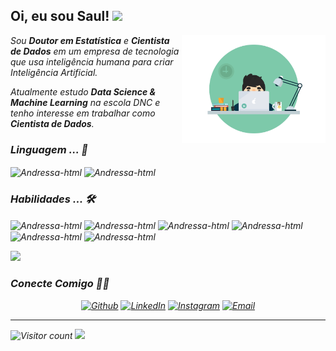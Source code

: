 <h2> Oi, eu sou Saul! <img src="https://media.giphy.com/media/mGcNjsfWAjY5AEZNw6/giphy.gif" width="50"></h2>
<img align='right' src="https://github.com/nirala69/nirala69/blob/master/70804f7e25b11f29db904f2fa7b4cd9d.gif" width="230">

<p><em>
 
Sou **Doutor em Estatística** e **Cientista de Dados** em um empresa de tecnologia que usa inteligência humana para criar Inteligência Artificial.    
 
Atualmente estudo **Data Science & Machine Learning** na escola DNC e tenho interesse em trabalhar como **Cientista de Dados**.
 
<h3> Linguagem ... 💬 </h3>
 
<div>
 
  <img align="center" alt="Andressa-html" height="50" width="40" src="https://cdn.jsdelivr.net/gh/devicons/devicon/icons/python/python-original-wordmark.svg"/>
  <img align="center" alt="Andressa-html" height="50" width="40" src="https://cdn.jsdelivr.net/gh/devicons/devicon/icons/r/r-original.svg"/>

</div>

<h3> Habilidades ... 🛠️ </h3>

<div>
  <img align="center" alt="Andressa-html" height="50" width="40" src="https://cdn.jsdelivr.net/gh/devicons/devicon/icons/github/github-original-wordmark.svg"/>
  <img align="center" alt="Andressa-html" height="70" width="50" src="https://cdn.jsdelivr.net/gh/devicons/devicon/icons/latex/latex-original.svg"/>
  <img align="center" alt="Andressa-html" height="40" width="140" src="https://img.shields.io/badge/Apache_Spark-FFFFFF?style=for-the-badge&logo=apachespark&logoColor=#E35A16"/>
  <img align="center" alt="Andressa-html" height="40" width="140" src="https://img.shields.io/badge/Databricks-FF3621?style=for-the-badge&logo=Databricks&logoColor=white"/>
  <img align="center" alt="Andressa-html" height="80" width="70" src="https://cdn.jsdelivr.net/gh/devicons/devicon/icons/mysql/mysql-original-wordmark.svg"/>
  <img align="center" alt="Andressa-html" height="70" width="60" src="https://cdn.jsdelivr.net/gh/devicons/devicon/icons/mongodb/mongodb-original-wordmark.svg"/>

 
 
</div>

  
<p><em>
<p><em>

<div>
  <img height="180em" src="https://github-readme-stats.vercel.app/api/top-langs/?username=StunKnife&layout=compact"/>

</div>
 

<h3> Conecte Comigo 🤝🏻 </h3>  
<p align="center"> 
<a href="https://github.com/StunKnife"><img alt="Github" src="https://img.shields.io/badge/-Github-000?style=flat&logo=Github&logoColor=white"></a> <a href="https://www.linkedin.com/in/saul-de-azev%C3%AAdo-souza-77b45020b/"><img alt="LinkedIn" src="https://img.shields.io/badge/LinkedIn-Saul de A. Souza-blue?style=flat-square&logo=linkedin"></a> <a href="https://www.instagram.com/saul_asouza/"><img alt="Instagram" src="https://img.shields.io/badge/Instagram-saul_asouza-black?style=flat-square&logo=instagram"></a> <a href="mailto:saul.deasouza@gmail.com"><img alt="Email" src="https://img.shields.io/badge/Email-saul.deasouza@gmail.com-blue?style=flat-square&logo=gmail"></a> 
 
 ---
![Visitor count](https://visitor-badge.laobi.icu/badge?page_id=StunKnife.StunKnife)   <img src="https://media.giphy.com/media/dxn6fRlTIShoeBr69N/giphy.gif" width="30">


